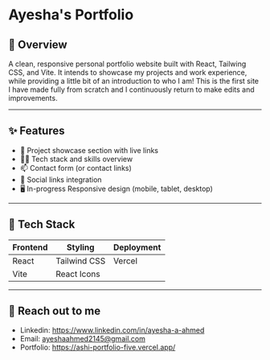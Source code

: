 # Ayesha's Portfolio

## 📌 Overview

A clean, responsive personal portfolio website built with React, Tailwing CSS, and Vite. It intends to showcase my projects and work experience, while providing a little bit of an introduction to who I am!
This is the first site I have made fully from scratch and I continuously return to make edits and improvements.

---

## ✨ Features

- 💼 Project showcase section with live links
- 🧑‍💻 Tech stack and skills overview
- 📫 Contact form (or contact links)
- 🔗 Social links integration
- 🖥️ In-progress Responsive design (mobile, tablet, desktop)

---

## 🔧 Tech Stack

| Frontend | Styling       | Deployment           |
|----------|---------------|----------------------|
| React    | Tailwind CSS  | Vercel               |
| Vite     | React Icons   |                      |

---

## 🍰 Reach out to me
- Linkedin: https://www.linkedin.com/in/ayesha-a-ahmed
- Email: ayeshaahmed2145@gmail.com
- Portfolio: https://ashi-portfolio-five.vercel.app/
